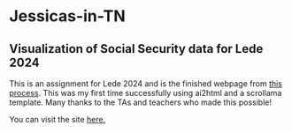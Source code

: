 # Jessicas-in-TN
 Visualization of Social Security data for Lede 2024
---
This is an assignment for Lede 2024 and is the finished webpage from [this process](https://github.com/jessmbark/Jessicas-in-TN-Process). This was my first time successfully using ai2html and a scrollama template. Many thanks to the TAs and teachers who made this possible!

You can visit the site [here.](https://jessmbark.github.io/Jessicas-in-TN/)
